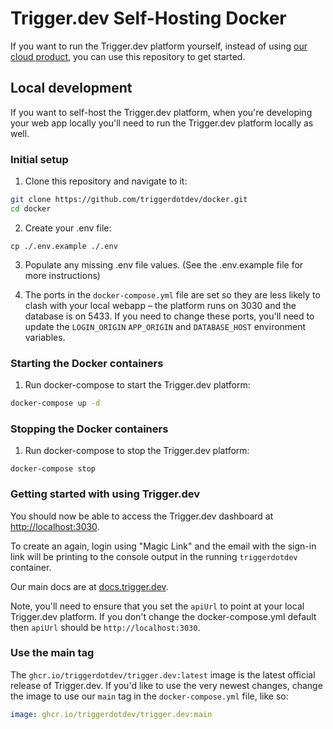 # Trigger.dev Self-Hosting Docker

If you want to run the Trigger.dev platform yourself, instead of using [our cloud product](https://trigger.dev), you can use this repository to get started.

## Local development

If you want to self-host the Trigger.dev platform, when you're developing your web app locally you'll need to run the Trigger.dev platform locally as well.

### Initial setup

1. Clone this repository and navigate to it:

```sh
git clone https://github.com/triggerdotdev/docker.git
cd docker
```

2. Create your .env file:

```
cp ./.env.example ./.env
```

3. Populate any missing .env file values. (See the .env.example file for more instructions)

4. The ports in the `docker-compose.yml` file are set so they are less likely to clash with your local webapp – the platform runs on 3030 and the database is on 5433. If you need to change these ports, you'll need to update the `LOGIN_ORIGIN` `APP_ORIGIN` and `DATABASE_HOST` environment variables.

### Starting the Docker containers

1. Run docker-compose to start the Trigger.dev platform:

```sh
docker-compose up -d
```

### Stopping the Docker containers

1. Run docker-compose to stop the Trigger.dev platform:

```
docker-compose stop
```

### Getting started with using Trigger.dev

You should now be able to access the Trigger.dev dashboard at [http://localhost:3030](http://localhost:3030/).

To create an again, login using "Magic Link" and the email with the sign-in link will be printing to the console output in the running `triggerdotdev` container.

Our main docs are at [docs.trigger.dev](https://docs.trigger.dev/).

Note, you'll need to ensure that you set the `apiUrl` to point at your local Trigger.dev platform. If you don't change the docker-compose.yml default then `apiUrl` should be `http://localhost:3030`.

### Use the main tag

The `ghcr.io/triggerdotdev/trigger.dev:latest` image is the latest official release of Trigger.dev. If you'd like to use the very newest changes, change the image to use our `main` tag in the `docker-compose.yml` file, like so:

```yaml
image: ghcr.io/triggerdotdev/trigger.dev:main
```
